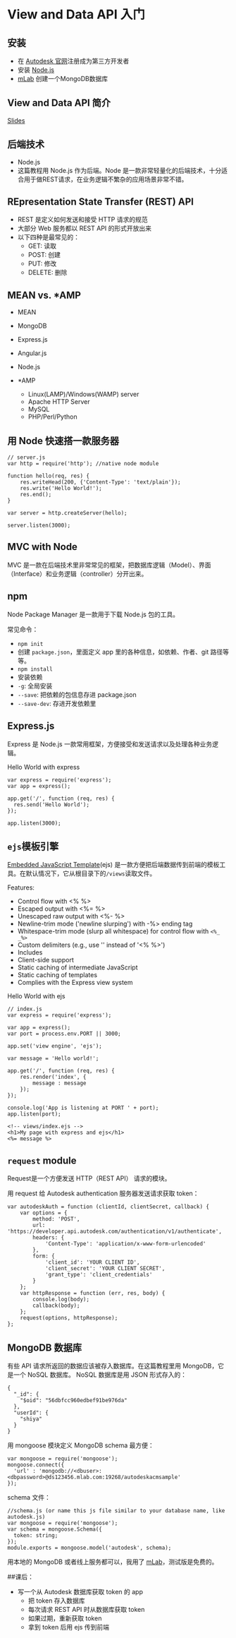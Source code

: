 # View and Data API 入门
## 安装
- 在 [Autodesk 官网](https://developer.autodesk.com/)注册成为第三方开发者
- 安装 [Node.js](https://nodejs.org/)
- [mLab](https://mlab.com/) 创建一个MongoDB数据库

## View and Data API 简介
[Slides](http://www.shiyaluo.com/slidedecks/webcast-2016-2-29/)

## 后端技术
- Node.js
 - 这篇教程用 Node.js 作为后端。Node 是一款非常轻量化的后端技术，十分适合用于做REST请求，在业务逻辑不繁杂的应用场景非常不错。

## REpresentation State Transfer (REST) API
- REST 是定义如何发送和接受 HTTP 请求的规范
- 大部分 Web 服务都以 REST API 的形式开放出来
- 以下四种是最常见的：
  - GET: 读取
  - POST: 创建
  - PUT: 修改
  - DELETE: 删除

## MEAN vs. \*AMP
- MEAN
 - MongoDB
 - Express.js
 - Angular.js
 - Node.js

- \*AMP
  - Linux(LAMP)/Windows(WAMP) server
  - Apache HTTP Server
  - MySQL
  - PHP/Perl/Python

## 用 Node 快速搭一款服务器

```
// server.js
var http = require('http'); //native node module

function hello(req, res) {
    res.writeHead(200, {'Content-Type': 'text/plain'});
    res.write('Hello World!');
    res.end();
}

var server = http.createServer(hello);

server.listen(3000);
```

## MVC with Node
MVC 是一款在后端技术里非常常见的框架，把数据库逻辑（Model）、界面（Interface）和业务逻辑（controller）分开出来。

## npm
Node Package Manager 是一款用于下载 Node.js 包的工具。

常见命令：
-  `npm init`
  - 创建 `package.json`，里面定义 app 里的各种信息，如依赖、作者、git 路径等等。
-  `npm install`
  - 安装依赖
  - `-g`: 全局安装
  - `--save`: 把依赖的包信息存进 package.json
  - `--save-dev`: 存进开发依赖里

## Express.js
Express 是 Node.js 一款常用框架，方便接受和发送请求以及处理各种业务逻辑。

Hello World with express
```
var express = require('express');
var app = express();

app.get('/', function (req, res) {
  res.send('Hello World');
});

app.listen(3000);
```

## `ejs`模板引擎
[Embedded JavaScript Template](https://www.npmjs.com/package/ejs)(ejs) 是一款方便把后端数据传到前端的模板工具。在默认情况下，它从根目录下的`/views`读取文件。

Features:
- Control flow with <% %>
- Escaped output with <%= %>
- Unescaped raw output with <%- %>
- Newline-trim mode ('newline slurping') with -%> ending tag
- Whitespace-trim mode (slurp all whitespace) for control flow with `<%_ _%>`
- Custom delimiters (e.g., use '' instead of '<% %>')
- Includes
- Client-side support
- Static caching of intermediate JavaScript
- Static caching of templates
- Complies with the Express view system

Hello World with ejs
```
// index.js
var express = require('express');

var app = express();
var port = process.env.PORT || 3000;

app.set('view engine', 'ejs');

var message = 'Hello world!';

app.get('/', function (req, res) {
	res.render('index', {
		message : message
	});
});

console.log('App is listening at PORT ' + port);
app.listen(port);
```

```
<!-- views/index.ejs -->
<h1>My page with express and ejs</h1>
<%= message %>
```

## `request` module
Request是一个方便发送 HTTP（REST API） 请求的模块。

用 request 给 Autodesk authentication 服务器发送请求获取 token：
```
var autodeskAuth = function (clientId, clientSecret, callback) {
	var options = {
		method: 'POST',
		url: 'https://developer.api.autodesk.com/authentication/v1/authenticate',
		headers: {
			'Content-Type': 'application/x-www-form-urlencoded'
		},
		form: {
			'client_id': 'YOUR CLIENT ID',
			'client_secret': 'YOUR CLIENT SECRET',
			'grant_type': 'client_credentials'
		}
	};
	var httpResponse = function (err, res, body) {
		console.log(body);
		callback(body);
	};
	request(options, httpResponse);
};
```


## MongoDB 数据库
有些 API 请求所返回的数据应该被存入数据库。在这篇教程里用 MongoDB，它是一个 NoSQL 数据库。
NoSQL 数据库是用 JSON 形式存入的：
```
{
  "_id": {
    "$oid": "56dbfcc960edbef91be976da"
  },
  "userId": {
    "shiya"
  }
}
```

用 mongoose 模块定义 MongoDB schema 最方便：

```
var mongoose = require('mongoose');
mongoose.connect({
  'url' : 'mongodb://<dbuser>:<dbpassword>@ds123456.mlab.com:19268/autodeskacmsample'  
});
```

schema 文件：
```
//schema.js (or name this js file similar to your database name, like autodesk.js)
var mongoose = require('mongoose');
var schema = mongoose.Schema({
  token: string;
});
module.exports = mongoose.model('autodesk', schema);
```

用本地的 MongoDB 或者线上服务都可以，我用了 [mLab](https://mlab.com/)，测试版是免费的。

##课后：
- 写一个从 Autodesk 数据库获取 token 的 app
  - 把 token 存入数据库
  - 每次请求 REST API 时从数据库获取 token
  - 如果过期，重新获取 token
  - 拿到 token 后用 ejs 传到前端
